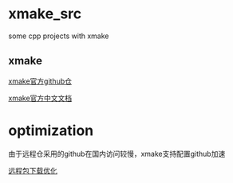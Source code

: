 # xmake_src
some cpp projects with xmake

## xmake

[xmake官方github仓](https://github.com/xmake-io/xmake)

[xmake官方中文文档](https://xmake.io/#/zh-cn)

# optimization

由于远程仓采用的github在国内访问较慢，xmake支持配置github加速

[远程包下载优化](https://xmake.io/#/package/remote_package?id=remote-package-download-optimization)



